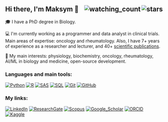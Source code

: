 ## Hi there, I'm Maksym 👋 <img align="right" src="https://img.shields.io/github/stars/Nordant?label=Stars" alt="stars"> <img align="right" src="https://komarev.com/ghpvc/?username=Nordant&color=brightgreen" alt="watching_count"/>
<!--<img align="right" src="https://visitor-badge.laobi.icu/badge?username=Nordant&page_id=Nordant.Nordant&color=brightgreen"/>-->
🎓 I have a PhD degree in Biology.

💻 I'm currently working as a programmer and data analyst in clinical trials. Main areas of expertise: oncology and rheumatology. Also, I have 7+ years of experience as a researcher and lecturer, and 40+ [scientific publications](https://www.researchgate.net/profile/Maksym-Shkliarevskyi-2).

📗 My main interests: physiology, biochemistry, oncology, rheumatology, AI/ML in biology and medicine, open-source development.
<!--<br/><br/>-->

### Languages and main tools:
[![Python](https://img.shields.io/badge/Python-3776AB?logo=python&logoColor=fff)](https://www.python.org/)
[![R](https://img.shields.io/badge/R-%23276DC3.svg?logo=r&logoColor=white)](https://www.r-project.org/)
[![SAS](https://img.shields.io/badge/SAS-02569B)](https://www.sas.com/ru_ua/home.html#)
[![SQL](https://img.shields.io/badge/Postgres-%23316192.svg?logo=postgresql&logoColor=white)](https://www.postgresql.org/)
[![Git](https://img.shields.io/badge/Git-F05032?logo=git&logoColor=fff)](https://git-scm.com/)
[![GitHub](https://img.shields.io/badge/GitHub-%23121011.svg?logo=github&logoColor=white)](https://github.com/)
<!--<br/><br/>-->

### My links:
[![LinkedIn](https://img.shields.io/badge/LinkedIn-0077B5?style=for-the-badge&logo=linkedin&logoColor=white)](https://www.linkedin.com/in/maksym-shkliarevskyi-8835581b1/)
[![ResearchGate](https://img.shields.io/badge/Research_Gate-00CCBB.svg?&style=for-the-badge&logo=ResearchGate&logoColor=white)](https://www.researchgate.net/profile/Maksym-Shkliarevskyi-2)
[![Scopus](https://img.shields.io/badge/SCOPUS-%23E9711C?style=for-the-badge&logo=scopus&logoColor=white&logoSize=5)](https://www.scopus.com/authid/detail.uri?authorId=57208838319)
[![Google_Scholar](https://img.shields.io/badge/Google_Scholar-4285F4?style=for-the-badge&logo=google-scholar&logoColor=white)](https://scholar.google.com/citations?user=htk8dB0AAAAJ&hl=uk)
[![ORCID](https://img.shields.io/badge/orcid-A6CE39?style=for-the-badge&logo=orcid&logoColor=white)](https://orcid.org/0000-0001-7781-4481)
[![Kaggle](https://img.shields.io/badge/Kaggle-20BEFF?style=for-the-badge&logo=Kaggle&logoColor=white)](https://www.kaggle.com/maksymshkliarevskyi)

<!--
<img src="https://github-readme-stats.vercel.app/api/top-langs?username=Nordant&show_icons=true&locale=en&layout=compact&theme=chartreuse-dark" alt="ovi" />

<img align="center" src="https://github-readme-stats.vercel.app/api?username=Nordant&include_all_commits=true&count_private=true&show_icons=true&line_height=20&title_color=2B5BBD&icon_color=1124BB&text_color=A1A1A1&bg_color=0,000000,130F40" alt="my Github Stats"/>

[![ReadMe Card](https://github-readme-stats.vercel.app/api/pin/?username=Nordant&repo=plantstat)](https://github.com/Nordant/plantstat)
[![ReadMe Card](https://github-readme-stats.vercel.app/api/pin/?username=Nordant&repo=Reddit-Data-Science-Posts)](https://github.com/Nordant/Reddit-Data-Science-Posts)

<img src="https://github-profile-trophy.vercel.app/?username=Nordant&theme=juicyfresh&no-bg=true" />
-->
